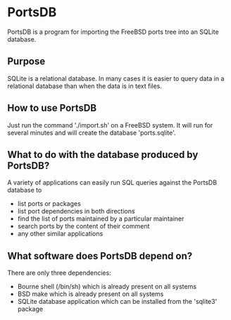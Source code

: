 # PortsDB
PortsDB is a program for importing the FreeBSD ports tree into an SQLite database.

## Purpose
SQLite is a relational database. In many cases it is easier to query data in a relational database than when the data is in text files.

## How to use PortsDB
Just run the command './import.sh' on a FreeBSD system. It will run for several minutes and will create the database 'ports.sqlite'.

## What to do with the database produced by PortsDB?
A variety of applications can easily run SQL queries against the PortsDB database to
* list ports or packages
* list port dependencies in both directions
* find the list of ports maintained by a particular maintainer
* search ports by the content of their comment
* any other similar applications

## What software does PortsDB depend on?
There are only three dependencies:
* Bourne shell (/bin/sh) which is already present on all systems
* BSD make which is already present on all systems
* SQLite database application which can be installed from the 'sqlite3' package
